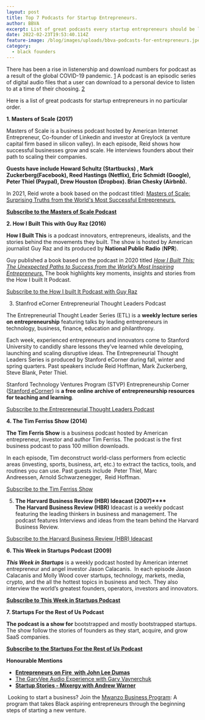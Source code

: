 ```yaml
---
layout: post
title: Top 7 Podcasts for Startup Entrepreneurs.
author: BBVA
excerpt: List of great podcasts every startup entrepreneurs should be listening to.
date: 2022-02-23T19:53:40.114Z
feature-image: /blog/images/uploads/bbva-podcasts-for-entrepreneurs.jpeg
category:
  - black founders
---
```

There has been a rise in listenership and download numbers for podcast as a result of the global COVID-19 pandemic. [1](https://www.edisonresearch.com/the-infinite-dial-2021/) A podcast is an episodic series of digital audio files that a user can download to a personal device to listen to at a time of their choosing. [2](https://en.wikipedia.org/wiki/Podcast)

Here is a list of great podcasts for startup entrepreneurs in no particular order.

**1. Masters of Scale (2017)**

Masters of Scale is a business podcast hosted by American Internet Entrepreneur, Co-founder of Linkedin and investor at Greylock (a venture capital firm based in silicon valley). In each episode, Reid shows how successful businesses grow and scale. He interviews founders about their path to scaling their companies.

**Guests have include Howard Schultz (Startbucks) , Mark Zuckerberg(Facebook), Reed Hastings (Netflix), Eric Schmidt (Google), Peter Thiel (Paypal), Drew Houston (Dropbox). Brian Chesky (Airbnb).**

In 2021, Reid wrote a book based on the podcast titled: [Masters of Scale: Surprising Truths from the World's Most Successful Entrepreneurs.](https://book.mastersofscale.com/)

**[Subscribe to the Masters of Scale Podcast](https://mastersofscale.com/)**

**2. How I Built This with Guy Raz (2016)**

**How I Built This** is a podcast innovators, entrepreneurs, idealists, and the stories behind the movements they built. The show is hosted by American journalist Guy Raz and its produced by **National Public Radio** (**NPR**).

Guy published a book based on the podcast in 2020 titled *[How I Built This: The Unexpected Paths to Success from the World’s Most Inspiring Entrepreneurs.](https://www.panmacmillan.com/authors/guy-raz/how-i-built-this/9781529026290)* The book highlights key moments, insights and stories from the How I built It Podcast.

[Subscribe to the How I built It Podcast with Guy Raz](https://podcasts.apple.com/us/podcast/how-i-built-this-with-guy-raz/id1150510297)

3. Stanfrod eCorner Entrepreneurial Thought Leaders Podcast

The Entrepreneurial Thought Leader Series (ETL) is a **weekly lecture series on entrepreneurship** featuring talks by leading entrepreneurs in technology, business, finance, education and philanthropy.

Each week, experienced entrepreneurs and innovators come to Stanford University to candidly share lessons they’ve learned while developing, launching and scaling disruptive ideas. The Entrepreneurial Thought Leaders Series is produced by Stanford eCorner during fall, winter and spring quarters. Past speakers include Reid Hoffman, Mark Zuckerberg, Steve Blank, Peter Thiel.

Stanford Technology Ventures Program (STVP) Entrepreneurship Corner ([Stanford eCorner](https://ecorner.stanford.edu/)) is **a free online archive of entrepreneurship resources for teaching and learning**.

[Subscribe to the Entrepreneurial Thought Leaders Podcast](https://podcasts.apple.com/us/podcast/entrepreneurial-thought-leaders/id80867514)

**4. The Tim Ferriss Show (2014)**

**The Tim Ferris Show** is a business podcast hosted by American entrepreneur, investor and author Tim Ferriss. The podcast is the first business podcast to pass 100 million downloads.

In each episode, Tim deconstruct world-class performers from eclectic areas (investing, sports, business, art, etc.) to extract the tactics, tools, and routines you can use. Past guests include  Peter Thiel, Marc Andreessen, Arnold Schwarzenegger,  Reid Hoffman.

[Subscribe to the Tim Ferriss Show](https://tim.blog/podcast/)

5. **The Harvard Business Review (HBR) Ideacast (2007)****\
The Harvard Business Review (HBR)** Ideacast is a weekly podcast featuring the leading thinkers in business and management. The podcast features Interviews and ideas from the team behind the Harvard Business Review.

[Subscribe to the Harvard Business Review (HBR) Ideacast](https://podcasts.apple.com/us/podcast/hbr-ideacast/id152022135)

**6. This Week in Startups Podcast (2009)**

***This Week in Startups*** is a weekly podcast hosted by American internet entrepreneur and angel investor Jason Calacanis.  In each episode Jason Calacanis and Molly Wood cover startups, technology, markets, media, crypto, and the all the hottest topics in business and tech. They also interview the world’s greatest founders, operators, investors and innovators.

**[Subscribe to This Week in Startups Podcast](https://podcasts.apple.com/us/podcast/this-week-in-startups/id315114957)**

**7. Startups For the Rest of Us Podcast**

**The podcast is a show for** bootstrapped and mostly bootstrapped startups. The show follow the stories of founders as they start, acquire, and grow SaaS companies. 

**[Subscribe to the Startups For the Rest of Us Podcast](https://podcasts.apple.com/us/podcast/startups-for-the-rest-of-us/id366931951)**

**Honourable Mentions**

* **[Entrepreneurs on Fire  with John Lee Dumas](https://podcasts.apple.com/us/podcast/entrepreneurs-on-fire/id564001633)**
* [The GaryVee Audio Experience with Gary Vaynerchuk](https://podcasts.apple.com/us/podcast/the-garyvee-audio-experience/id928159684)
* **[Startup Stories - Mixergy with Andrew Warner](https://podcasts.apple.com/us/podcast/startup-stories-mixergy/id348690336)**

 Looking to start a business? Join the [Mwanzo Business Program](https://blackventures.org/mwanzo.html): A program that takes Black aspiring entrepreneurs through the beginning steps of starting a new venture.